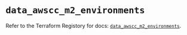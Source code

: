 # `data_awscc_m2_environments`

Refer to the Terraform Registory for docs: [`data_awscc_m2_environments`](https://registry.terraform.io/providers/hashicorp/awscc/0.70.0/docs/data-sources/m2_environments).
